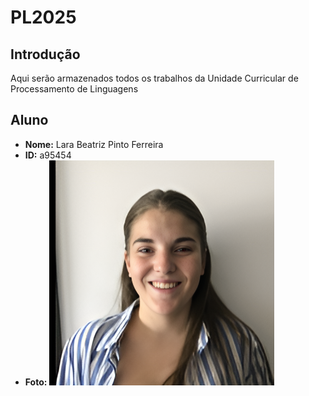 # PL2025

## Introdução
Aqui serão armazenados todos os trabalhos da Unidade Curricular de Processamento de Linguagens

## Aluno

- **Nome:** Lara Beatriz Pinto Ferreira
- **ID:** a95454
- **Foto:** ![Fotografia do aluno](95454.jpg)